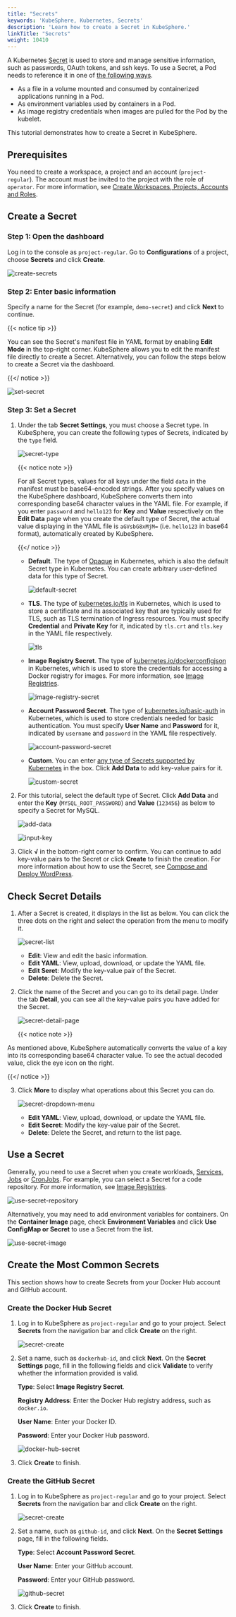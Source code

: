 ```yaml
---
title: "Secrets"
keywords: 'KubeSphere, Kubernetes, Secrets'
description: 'Learn how to create a Secret in KubeSphere.'
linkTitle: "Secrets"
weight: 10410
---
```


A Kubernetes [Secret](https://kubernetes.io/docs/concepts/configuration/secret/) is used to store and manage sensitive information, such as passwords, OAuth tokens, and ssh keys. To use a Secret, a Pod needs to reference it in one of [the following ways](https://kubernetes.io/docs/concepts/configuration/secret/#overview-of-secrets).

- As a file in a volume mounted and consumed by containerized applications running in a Pod.
- As environment variables used by containers in a Pod.
- As image registry credentials when images are pulled for the Pod by the kubelet.

This tutorial demonstrates how to create a Secret in KubeSphere.

## Prerequisites

You need to create a workspace, a project and an account (`project-regular`). The account must be invited to the project with the role of `operator`. For more information, see [Create Workspaces, Projects, Accounts and Roles](../../../quick-start/create-workspace-and-project/).

## Create a Secret

### Step 1: Open the dashboard

Log in to the console as `project-regular`. Go to **Configurations** of a project, choose **Secrets** and click **Create**.

![create-secrets](/images/docs/project-user-guide/configurations/secrets/create-secrets.jpg)

### Step 2: Enter basic information

Specify a name for the Secret (for example, `demo-secret`) and click **Next** to continue.

{{< notice tip >}}

You can see the Secret's manifest file in YAML format by enabling **Edit Mode** in the top-right corner. KubeSphere allows you to edit the manifest file directly to create a Secret. Alternatively, you can follow the steps below to create a Secret via the dashboard.

{{</ notice >}} 

![set-secret](/images/docs/project-user-guide/configurations/secrets/set-secret.jpg)

### Step 3: Set a Secret

1. Under the tab **Secret Settings**, you must choose a Secret type. In KubeSphere, you can create the following types of Secrets, indicated by the `type` field.

   ![secret-type](/images/docs/project-user-guide/configurations/secrets/secret-type.jpg)

   {{< notice note >}}

   For all Secret types, values for all keys under the field `data` in the manifest must be base64-encoded strings. After you specify values on the KubeSphere dashboard, KubeSphere converts them into corresponding base64 character values in the YAML file. For example, if you enter `password` and `hello123` for **Key** and **Value** respectively on the **Edit Data** page when you create the default type of Secret, the actual value displaying in the YAML file is `aGVsbG8xMjM=` (i.e. `hello123` in base64 format), automatically created by KubeSphere.

   {{</ notice >}} 

   - **Default**. The type of [Opaque](https://kubernetes.io/docs/concepts/configuration/secret/#opaque-secrets) in Kubernetes, which is also the default Secret type in Kubernetes. You can create arbitrary user-defined data for this type of Secret.

     ![default-secret](/images/docs/project-user-guide/configurations/secrets/default-secret.jpg)

   - **TLS**. The type of [kubernetes.io/tls](https://kubernetes.io/docs/concepts/configuration/secret/#tls-secrets) in Kubernetes, which is used to store a certificate and its associated key that are typically used for TLS, such as TLS termination of Ingress resources. You must specify **Credential** and **Private Key** for it, indicated by `tls.crt` and `tls.key` in the YAML file respectively.

     ![tls](/images/docs/project-user-guide/configurations/secrets/tls.jpg)

   - **Image Registry Secret**. The type of [kubernetes.io/dockerconfigjson](https://kubernetes.io/docs/concepts/configuration/secret/#docker-config-secrets) in Kubernetes, which is used to store the credentials for accessing a Docker registry for images. For more information, see [Image Registries](../image-registry/).

     ![image-registry-secret](/images/docs/project-user-guide/configurations/secrets/image-registry-secret.jpg)

   - **Account Password Secret**. The type of [kubernetes.io/basic-auth](https://kubernetes.io/docs/concepts/configuration/secret/#basic-authentication-secret) in Kubernetes, which is used to store credentials needed for basic authentication. You must specify **User Name** and **Password** for it, indicated by `username` and `password` in the YAML file respectively.

     ![account-password-secret](/images/docs/project-user-guide/configurations/secrets/account-password-secret.jpg)

   - **Custom**. You can enter [any type of Secrets supported by Kubernetes](https://kubernetes.io/docs/concepts/configuration/secret/#secret-types) in the box. Click **Add Data** to add key-value pairs for it.

     ![custom-secret](/images/docs/project-user-guide/configurations/secrets/custom-secret.jpg)

2. For this tutorial, select the default type of Secret. Click **Add Data** and enter the **Key** (`MYSQL_ROOT_PASSWORD`) and **Value** (`123456`) as below to specify a Secret for MySQL. 

   ![add-data](/images/docs/project-user-guide/configurations/secrets/add-data.jpg)

   ![input-key](/images/docs/project-user-guide/configurations/secrets/input-key.jpg)

3. Click **√** in the bottom-right corner to confirm. You can continue to add key-value pairs to the Secret or click **Create** to finish the creation. For more information about how to use the Secret, see [Compose and Deploy WordPress](../../../quick-start/wordpress-deployment/#task-3-create-an-application).

## Check Secret Details

1. After a Secret is created, it displays in the list as below. You can click the three dots on the right and select the operation from the menu to modify it.

    ![secret-list](/images/docs/project-user-guide/configurations/secrets/secret-list.jpg)

    - **Edit**: View and edit the basic information.
    - **Edit YAML**: View, upload, download, or update the YAML file.
    - **Edit Seret**: Modify the key-value pair of the Secret.
    - **Delete**: Delete the Secret.

2. Click the name of the Secret and you can go to its detail page. Under the tab **Detail**, you can see all the key-value pairs you have added for the Secret.

    ![secret-detail-page](/images/docs/project-user-guide/configurations/secrets/secret-detail-page.jpg)

    {{< notice note >}}

As mentioned above, KubeSphere automatically converts the value of a key into its corresponding base64 character value. To see the actual decoded value, click the eye icon on the right.

{{</ notice >}} 

3. Click **More** to display what operations about this Secret you can do.

    ![secret-dropdown-menu](/images/docs/project-user-guide/configurations/secrets/secret-dropdown-menu.jpg)

    - **Edit YAML**: View, upload, download, or update the YAML file.
    - **Edit Secret**: Modify the key-value pair of the Secret.
    - **Delete**: Delete the Secret, and return to the list page.


## Use a Secret

Generally, you need to use a Secret when you create workloads, [Services](../../../project-user-guide/application-workloads/services/), [Jobs](../../../project-user-guide/application-workloads/jobs/) or [CronJobs](../../../project-user-guide/application-workloads/cronjobs/). For example, you can select a Secret for a code repository. For more information, see [Image Registries](../image-registry/).

![use-secret-repository](/images/docs/project-user-guide/configurations/secrets/use-secret-repository.jpg)

Alternatively, you may need to add environment variables for containers. On the **Container Image** page, check **Environment Variables** and click **Use ConfigMap or Secret** to use a Secret from the list.

![use-secret-image](/images/docs/project-user-guide/configurations/secrets/use-secret-image.jpg)

## Create the Most Common Secrets

This section shows how to create Secrets from your Docker Hub account and GitHub account.

### Create the Docker Hub Secret

1. Log in to KubeSphere as `project-regular` and go to your project. Select **Secrets** from the navigation bar and click **Create** on the right.

   ![secret-create](/images/docs/project-user-guide/configurations/secrets/secret-create.jpg)

2. Set a name, such as `dockerhub-id`, and click **Next**. On the **Secret Settings** page, fill in the following fields and click **Validate** to verify whether the information provided is valid.

   **Type**: Select **Image Registry Secret**.

   **Registry Address**: Enter the Docker Hub registry address, such as `docker.io`.

   **User Name**: Enter your Docker ID.

   **Password**: Enter your Docker Hub password.

   ![docker-hub-secret](/images/docs/project-user-guide/configurations/secrets/docker-hub-secret.jpg)

3. Click **Create** to finish.

### Create the GitHub Secret

1. Log in to KubeSphere as `project-regular` and go to your project. Select **Secrets** from the navigation bar and click **Create** on the right.

   ![secret-create](/images/docs/project-user-guide/configurations/secrets/secret-create.jpg)

2. Set a name, such as `github-id`, and click **Next**. On the **Secret Settings** page, fill in the following fields.

   **Type**: Select **Account Password Secret**.

   **User Name**: Enter your GitHub account.

   **Password**: Enter your GitHub password.

   ![github-secret](/images/docs/project-user-guide/configurations/secrets/github-secret.jpg)

3. Click **Create** to finish.